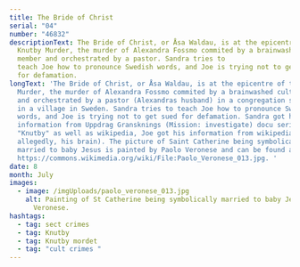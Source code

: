 ```yaml
---
title: The Bride of Christ
serial: "04"
number: "46832"
descriptionText: The Bride of Christ, or Åsa Waldau, is at the epicentre of the
  Knutby Murder, the murder of Alexandra Fossmo commited by a brainwashed cult
  member and orchestrated by a pastor. Sandra tries to
  teach Joe how to pronounce Swedish words, and Joe is trying not to get sued
  for defamation.
longText: 'The Bride of Christ, or Åsa Waldau, is at the epicentre of the Knutby
  Murder, the murder of Alexandra Fossmo commited by a brainwashed cult member
  and orchestrated by a pastor (Alexandras husband) in a congregation situated
  in a village in Sweden. Sandra tries to teach Joe how to pronounce Swedish
  words, and Joe is trying not to get sued for defamation. Sandra got her
  information from Uppdrag Gransknings (Mission: investigate) docu series called
  "Knutby" as well as wikipedia, Joe got his information from wikipedia (and
  allegedly, his brain). The picture of Saint Catherine being symbolically
  married to baby Jesus is painted by Paolo Veronese and can be found at
  https://commons.wikimedia.org/wiki/File:Paolo_Veronese_013.jpg. '
date: 8
month: July
images:
  - image: /imgUploads/paolo_veronese_013.jpg
    alt: Painting of St Catherine being symbolically married to baby Jesus, by Paolo
      Veronese.
hashtags:
  - tag: sect crimes
  - tag: Knutby
  - tag: Knutby mordet
  - tag: "cult crimes "
---
```

